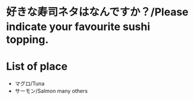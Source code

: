 # 好きな寿司ネタはなんですか？/Please indicate your favourite sushi　topping.

# List of place
- マグロ/Tuna
- サーモン/Salmon
many others
